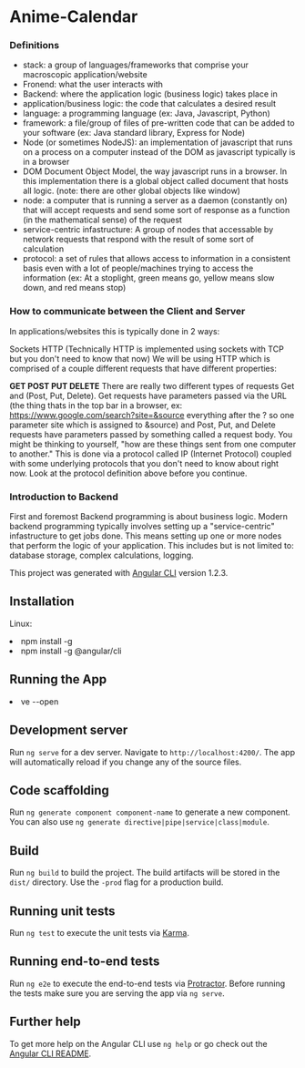 # Anime-Calendar

<h3>Definitions</h3>
<ul>
<li>stack: a group of languages/frameworks that comprise your macroscopic application/website</li>
<li>Fronend: what the user interacts with</li>
<li>Backend: where the application logic (business logic) takes place in</li>
<li>application/business logic: the code that calculates a desired result</li>
<li>language: a programming language (ex: Java, Javascript, Python)</li>
<li>framework: a file/group of files of pre-written code that can be added to your software (ex: Java standard library, Express for Node)</li>
<li>Node (or sometimes NodeJS): an implementation of javascript that runs on a process on a computer instead of the DOM as javascript typically is in a browser</li>
<li>DOM Document Object Model, the way javascript runs in a browser. In this implementation there is a global object called document that hosts all logic. (note: there are other global objects like window)</li>
<li>node: a computer that is running a server as a daemon (constantly on) that will accept requests and send some sort of response as a function (in the mathematical sense) of the request</li>
<li>service-centric infastructure: A group of nodes that accessable by network requests that respond with the result of some sort of calculation</li>
<li>protocol: a set of rules that allows access to information in a consistent basis even with a lot of people/machines trying to access the information (ex: At a stoplight, green means go, yellow means slow down, and red means stop)</li>
</ul>

<h3>How to communicate between the Client and Server</h3>

In applications/websites this is typically done in 2 ways:

Sockets
HTTP (Technically HTTP is implemented using sockets with TCP but you don't need to know that now)
We will be using HTTP which is comprised of a couple different requests that have different properties:

<b>GET
POST
PUT
DELETE</b>
There are really two different types of requests Get and (Post, Put, Delete). Get requests have parameters passed via the URL (the thing thats in the top bar in a browser, ex: https://www.google.com/search?site=&source everything after the ? so one parameter site which is assigned to &source) and Post, Put, and Delete requests have parameters passed by something called a request body. You might be thinking to yourself, "how are these things sent from one computer to another." This is done via a protocol called IP (Internet Protocol) coupled with some underlying protocols that you don't need to know about right now. Look at the protocol definition above before you continue.

<h3>Introduction to Backend</h3>

First and foremost Backend programming is about business logic. Modern backend programming typically involves setting up a "service-centric" infastructure to get jobs done. This means setting up one or more nodes that perform the logic of your application. This includes but is not limited to: database storage, complex calculations, logging.

This project was generated with [Angular CLI](https://github.com/angular/angular-cli) version 1.2.3.

## Installation

Linux: 
<li>npm install -g</li>
<li>npm install -g @angular/cli</li>

## Running the App

<li>ve --open</li>

## Development server

Run `ng serve` for a dev server. Navigate to `http://localhost:4200/`. The app will automatically reload if you change any of the source files.

## Code scaffolding

Run `ng generate component component-name` to generate a new component. You can also use `ng generate directive|pipe|service|class|module`.

## Build

Run `ng build` to build the project. The build artifacts will be stored in the `dist/` directory. Use the `-prod` flag for a production build.

## Running unit tests

Run `ng test` to execute the unit tests via [Karma](https://karma-runner.github.io).

## Running end-to-end tests

Run `ng e2e` to execute the end-to-end tests via [Protractor](http://www.protractortest.org/).
Before running the tests make sure you are serving the app via `ng serve`.

## Further help

To get more help on the Angular CLI use `ng help` or go check out the [Angular CLI README](https://github.com/angular/angular-cli/blob/master/README.md).
